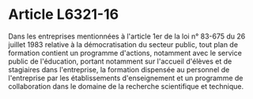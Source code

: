 # Article L6321-16

Dans les entreprises mentionnées à l'article 1er de la loi n° 83-675 du 26 juillet 1983 relative à la démocratisation du secteur public, tout plan de formation contient un programme d'actions, notamment avec le service public de l'éducation, portant notamment sur l'accueil d'élèves et de stagiaires dans l'entreprise, la formation dispensée au personnel de l'entreprise par les établissements d'enseignement et un programme de collaboration dans le domaine de la recherche scientifique et technique.